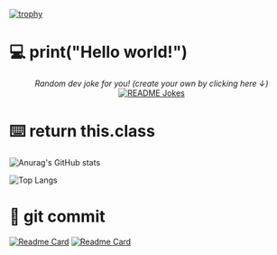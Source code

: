 [![trophy](https://github-profile-trophy.vercel.app/?username=EagleOfFire&theme=monokai&rank=SSS,SS,S,AAA,AA,A,B,C&no-frame=true)](https://github.com/ryo-ma/github-profile-trophy)

# :computer: print("Hello world!")

<div align="center">
<i>Random dev joke for you! (create your own by clicking here ↓)</i><br>
<a href="https://readme-jokes.vercel.app"><img align="center" src="https://readme-jokes.vercel.app/api?bgColor=%23073b4c&textColor=%2306d6a0&aColor=%2306d6a0&borderColor=%2306d6a0" alt="README Jokes"></a>
</div>

# :keyboard: return this.class

![Anurag's GitHub stats](https://github-readme-stats.vercel.app/api?username=EagleOfFire&show_icons=true&theme=codeSTACKr)

![Top Langs](https://github-readme-stats.vercel.app/api/top-langs/?username=EagleOfFire&hide=Cmake,MakeFile&theme=codeSTACKr)

 # :floppy_disk: git commit

[![Readme Card](https://github-readme-stats.vercel.app/api/pin/?username=Eagleoffire&repo=LeetCode&theme=codeSTACKr)](https://github.com/EagleOfFire/LeetCode)
[![Readme Card](https://github-readme-stats.vercel.app/api/pin/?username=EagleOfFire&repo=ROS-voies-ninja-1.20.1&theme=codeSTACKr)](https://github.com/EagleOfFire/ROS-voies-ninja-1.20.1)
